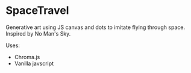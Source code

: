 # SpaceTravel
Generative art using JS canvas and dots to imitate flying through space. Inspired by No Man's Sky.

Uses:
- Chroma.js
- Vanilla javscript
